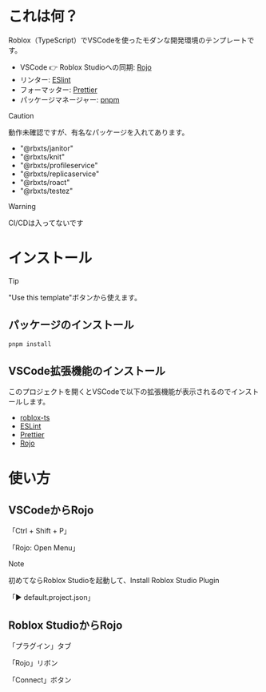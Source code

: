 # これは何？

Roblox（TypeScript）でVSCodeを使ったモダンな開発環境のテンプレートです。

- VSCode 👉 Roblox Studioへの同期: [Rojo](https://github.com/rojo-rbx/rojo)
- リンター: [ESlint](https://github.com/eslint/eslint)
- フォーマッター: [Prettier](https://github.com/prettier/prettier)
- パッケージマネージャー: [pnpm](https://github.com/pnpm/pnpm)

> [!CAUTION]
> 動作未確認ですが、有名なパッケージを入れてあります。

- "@rbxts/janitor"
- "@rbxts/knit"
- "@rbxts/profileservice"
- "@rbxts/replicaservice"
- "@rbxts/roact"
- "@rbxts/testez"

> [!WARNING]
> CI/CDは入ってないです

# インストール

> [!TIP]
> "Use this template"ボタンから使えます。

## パッケージのインストール

```bash
pnpm install
```

## VSCode拡張機能のインストール

このプロジェクトを開くとVSCodeで以下の拡張機能が表示されるのでインストールします。

- [roblox-ts](https://marketplace.visualstudio.com/items?itemName=Roblox-TS.vscode-roblox-ts)
- [ESLint](https://marketplace.visualstudio.com/items?itemName=dbaeumer.vscode-eslint)
- [Prettier](https://marketplace.visualstudio.com/items?itemName=esbenp.prettier-vscode)
- [Rojo](https://marketplace.visualstudio.com/items?itemName=evaera.vscode-rojo)


# 使い方

## VSCodeからRojo

「Ctrl + Shift + P」

「Rojo: Open Menu」

> [!NOTE]
> 初めてならRoblox Studioを起動して、Install Roblox Studio Plugin

「▶ default.project.json」

## Roblox StudioからRojo

「プラグイン」タブ

「Rojo」リボン

「Connect」ボタン

